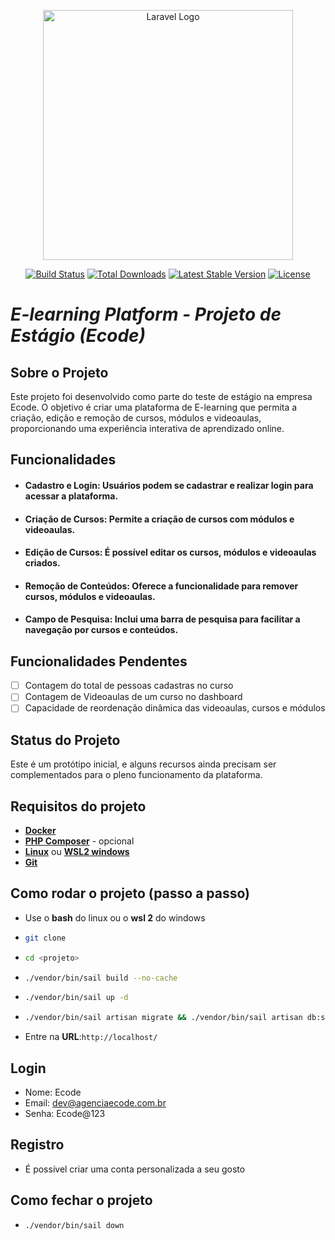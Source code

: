 <p align="center"><a href="https://laravel.com" target="_blank"><img src="https://raw.githubusercontent.com/laravel/art/master/logo-lockup/5%20SVG/2%20CMYK/1%20Full%20Color/laravel-logolockup-cmyk-red.svg" width="400" alt="Laravel Logo"></a></p>

<p align="center">
<a href="https://github.com/laravel/framework/actions"><img src="https://github.com/laravel/framework/workflows/tests/badge.svg" alt="Build Status"></a>
<a href="https://packagist.org/packages/laravel/framework"><img src="https://img.shields.io/packagist/dt/laravel/framework" alt="Total Downloads"></a>
<a href="https://packagist.org/packages/laravel/framework"><img src="https://img.shields.io/packagist/v/laravel/framework" alt="Latest Stable Version"></a>
<a href="https://packagist.org/packages/laravel/framework"><img src="https://img.shields.io/packagist/l/laravel/framework" alt="License"></a>
</p>

# *E-learning Platform - Projeto de Estágio (Ecode)*

 ## **Sobre o Projeto**

Este projeto foi desenvolvido como parte do teste de estágio na empresa Ecode. O objetivo é criar uma plataforma de E-learning que permita a criação, edição e remoção de cursos, módulos e videoaulas, proporcionando uma experiência interativa de aprendizado online.


## **Funcionalidades**

- #### **Cadastro e Login:** Usuários podem se cadastrar e realizar login para acessar a plataforma.
- #### **Criação de Cursos:** Permite a criação de cursos com módulos e videoaulas.
- #### **Edição de Cursos:** É possível editar os cursos, módulos e videoaulas criados.
- #### **Remoção de Conteúdos:** Oferece a funcionalidade para remover cursos, módulos e videoaulas.
- #### **Campo de Pesquisa:** Inclui uma barra de pesquisa para facilitar a navegação por cursos e conteúdos.

## Funcionalidades Pendentes

- [ ] Contagem do total de pessoas cadastras no curso
- [ ] Contagem de Videoaulas de um curso no dashboard
- [ ] Capacidade de reordenação dinâmica das videoaulas, cursos e módulos

## Status do Projeto

Este é um protótipo inicial, e alguns recursos ainda precisam ser complementados para o pleno funcionamento da plataforma.

## Requisitos do projeto
- **[Docker](https://www.docker.com/)**
- **[PHP Composer](https://getcomposer.org/)** - opcional
- **[Linux](https://www.linux.org/pages/download/)** ou **[WSL2 windows](https://learn.microsoft.com/pt-br/windows/wsl/install)**
- **[Git](https://git-scm.com/)**

## Como rodar o projeto (passo a passo)

- Use o **bash** do linux ou o **wsl 2** do windows

-   ```bash
    git clone 
    ```

-   ```bash
    cd <projeto>
    ```

-   ```bash
    ./vendor/bin/sail build --no-cache    
    ```

-   ```bash
    ./vendor/bin/sail up -d
    ```

-   ```bash
    ./vendor/bin/sail artisan migrate && ./vendor/bin/sail artisan db:seed
    ```

- Entre na **URL**:`http://localhost/`

## Login

- Nome: Ecode
- Email: dev@agenciaecode.com.br
- Senha: Ecode@123 

## Registro

- É possível criar uma conta personalizada a seu gosto

## Como fechar o projeto

-   ```bash
    ./vendor/bin/sail down    
    ```
